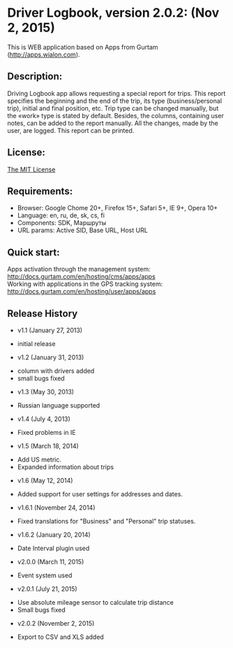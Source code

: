# Driver Logbook, version 2.0.2: (Nov 2, 2015)
This is WEB application based on Apps from Gurtam (http://apps.wialon.com).

## Description:
Driving Logbook app allows requesting a special report for trips. This report specifies the beginning and the end of the trip, its type (business/personal trip), initial and final position, etc. Trip type can be changed manually, but the «work» type is stated by default.
Besides, the columns, containing user notes, can be added to the report manually. All the changes, made by the user, are logged. This report can be printed.

## License:
[The MIT License](../master/LICENSE-MIT)

## Requirements:
 * Browser: Google Chome 20+, Firefox 15+, Safari 5+, IE 9+, Opera 10+
 * Language: en, ru, de, sk, cs, fi
 * Components: SDK, Маршруты
 * URL params: Active SID, Base URL, Host URL

## Quick start:
Apps activation through the management system: http://docs.gurtam.com/en/hosting/cms/apps/apps  
Working with applications in the GPS tracking system: http://docs.gurtam.com/en/hosting/user/apps/apps

## Release History
 * v1.1 (January 27, 2013)  
- initial release

 * v1.2 (January 31, 2013)
- column with drivers added
- small bugs fixed

 * v1.3 (May 30, 2013)
- Russian language supported

 * v1.4 (July 4, 2013)
- Fixed problems in IE

 * v1.5 (March 18, 2014)
- Add US metric.
- Expanded information about trips

 * v1.6 (May 12, 2014)
- Added support for user settings for addresses and dates.

 * v1.6.1 (November 24, 2014)
- Fixed translations for "Business" and "Personal" trip statuses.

 * v1.6.2 (January 20, 2014)
- Date Interval plugin used

 * v2.0.0 (March 11, 2015)
- Event system used

 * v2.0.1 (July 21, 2015)
- Use absolute mileage sensor to calculate trip distance
- Small bugs fixed

 * v2.0.2 (November 2, 2015)
- Export to CSV and XLS added
